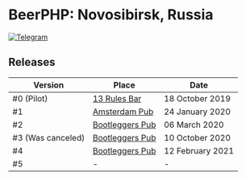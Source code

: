 # BeerPHP: Novosibirsk, Russia

[![Telegram](https://img.shields.io/badge/telegram-join%20chat-blue.svg?style=flat)](https://t.me/beerphp_nsk)

## Releases

| Version                        | Place                                                                                                   | Date             |
| ------------------------------ | ------------------------------------------------------------------------------------------------------- | ---------------- |
| #0 (Pilot)                     | [13 Rules Bar](https://novosibirsk.flamp.ru/firm/13_rules_bar_shop-70000001038255341)                   |  18 October 2019 |
| #1                             | [Amsterdam Pub](https://novosibirsk.flamp.ru/firm/amsterdam_pub_bar-70000001019280177)                  |  24 January 2020 |
| #2                             | [Bootleggers Pub](https://novosibirsk.flamp.ru/firm/bootleggers_pub_shop_pab_magazin-70000001028117029) |    06 March 2020 |
| #3 (Was canceled)              | [Bootleggers Pub](https://novosibirsk.flamp.ru/firm/bootleggers_pub_shop_pab_magazin-70000001028117029) |  10 October 2020 |
| #4                             | [Bootleggers Pub](https://novosibirsk.flamp.ru/firm/bootleggers_pub_shop_pab_magazin-70000001028117029) | 12 February 2021 |
| #5                             | - | - |
